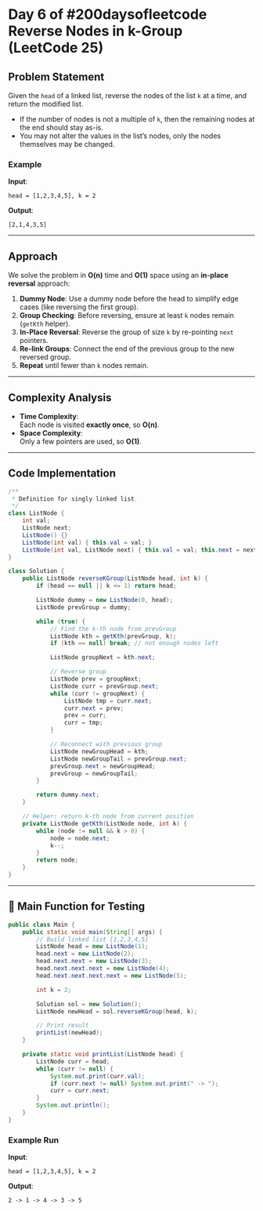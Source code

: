 # Day 6 of #200daysofleetcode Reverse Nodes in k-Group (LeetCode 25)

##  Problem Statement
Given the `head` of a linked list, reverse the nodes of the list `k` at a time, and return the modified list.  

- If the number of nodes is not a multiple of `k`, then the remaining nodes at the end should stay as-is.
- You may not alter the values in the list’s nodes, only the nodes themselves may be changed.

### Example
**Input**:  
```
head = [1,2,3,4,5], k = 2
```
**Output**:  
```
[2,1,4,3,5]
```

---

## Approach
We solve the problem in **O(n)** time and **O(1)** space using an **in-place reversal** approach:

1. **Dummy Node**: Use a dummy node before the head to simplify edge cases (like reversing the first group).
2. **Group Checking**: Before reversing, ensure at least `k` nodes remain (`getKth` helper).
3. **In-Place Reversal**: Reverse the group of size `k` by re-pointing `next` pointers.
4. **Re-link Groups**: Connect the end of the previous group to the new reversed group.
5. **Repeat** until fewer than `k` nodes remain.

---

##  Complexity Analysis
- **Time Complexity**:  
  Each node is visited **exactly once**, so **O(n)**.  
- **Space Complexity**:  
  Only a few pointers are used, so **O(1)**.

---

##  Code Implementation

```java
/**
 * Definition for singly-linked list.
 */
class ListNode {
    int val;
    ListNode next;
    ListNode() {}
    ListNode(int val) { this.val = val; }
    ListNode(int val, ListNode next) { this.val = val; this.next = next; }
}

class Solution {
    public ListNode reverseKGroup(ListNode head, int k) {
        if (head == null || k <= 1) return head;

        ListNode dummy = new ListNode(0, head);
        ListNode prevGroup = dummy;

        while (true) {
            // Find the k-th node from prevGroup
            ListNode kth = getKth(prevGroup, k);
            if (kth == null) break; // not enough nodes left

            ListNode groupNext = kth.next;

            // Reverse group
            ListNode prev = groupNext;
            ListNode curr = prevGroup.next;
            while (curr != groupNext) {
                ListNode tmp = curr.next;
                curr.next = prev;
                prev = curr;
                curr = tmp;
            }

            // Reconnect with previous group
            ListNode newGroupHead = kth;
            ListNode newGroupTail = prevGroup.next;
            prevGroup.next = newGroupHead;
            prevGroup = newGroupTail;
        }

        return dummy.next;
    }

    // Helper: return k-th node from current position
    private ListNode getKth(ListNode node, int k) {
        while (node != null && k > 0) {
            node = node.next;
            k--;
        }
        return node;
    }
}
```

---

## 🧪 Main Function for Testing

```java
public class Main {
    public static void main(String[] args) {
        // Build linked list [1,2,3,4,5]
        ListNode head = new ListNode(1);
        head.next = new ListNode(2);
        head.next.next = new ListNode(3);
        head.next.next.next = new ListNode(4);
        head.next.next.next.next = new ListNode(5);

        int k = 2;

        Solution sol = new Solution();
        ListNode newHead = sol.reverseKGroup(head, k);

        // Print result
        printList(newHead);
    }

    private static void printList(ListNode head) {
        ListNode curr = head;
        while (curr != null) {
            System.out.print(curr.val);
            if (curr.next != null) System.out.print(" -> ");
            curr = curr.next;
        }
        System.out.println();
    }
}
```

###  Example Run
**Input**:  
```
head = [1,2,3,4,5], k = 2
```

**Output**:  
```
2 -> 1 -> 4 -> 3 -> 5
```
